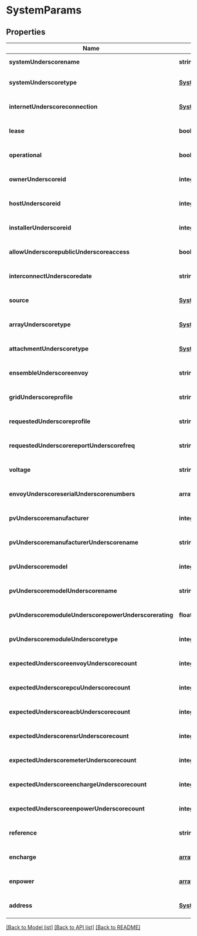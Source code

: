 # SystemParams

## Properties
Name | Type | Description | Notes
------------ | ------------- | ------------- | -------------
**systemUnderscorename** | **string** |  | [default to null]
**systemUnderscoretype** | [**SystemTypeEnum**](SystemTypeEnum.md) |  | [optional] [default to null]
**internetUnderscoreconnection** | [**SystemInternetConnectionEnum**](SystemInternetConnectionEnum.md) |  | [optional] [default to null]
**lease** | **boolean** |  | [optional] [default to null]
**operational** | **boolean** |  | [optional] [default to null]
**ownerUnderscoreid** | **integer** |  | [optional] [default to null]
**hostUnderscoreid** | **integer** |  | [optional] [default to null]
**installerUnderscoreid** | **integer** |  | [optional] [default to null]
**allowUnderscorepublicUnderscoreaccess** | **boolean** |  | [optional] [default to null]
**interconnectUnderscoredate** | **string** |  | [optional] [default to null]
**source** | [**SystemSourceEnum**](SystemSourceEnum.md) |  | [optional] [default to null]
**arrayUnderscoretype** | [**SystemArrayTypeEnum**](SystemArrayTypeEnum.md) |  | [optional] [default to null]
**attachmentUnderscoretype** | [**SystemAttachmentTypeEnum**](SystemAttachmentTypeEnum.md) |  | [optional] [default to null]
**ensembleUnderscoreenvoy** | **string** |  | [optional] [default to null]
**gridUnderscoreprofile** | **string** |  | [optional] [default to null]
**requestedUnderscoreprofile** | **string** |  | [optional] [default to null]
**requestedUnderscorereportUnderscorefreq** | **string** |  | [optional] [default to null]
**voltage** | **string** |  | [optional] [default to null]
**envoyUnderscoreserialUnderscorenumbers** | **array[string]** |  | [optional] [default to null]
**pvUnderscoremanufacturer** | **integer** |  | [optional] [default to null]
**pvUnderscoremanufacturerUnderscorename** | **string** |  | [optional] [default to null]
**pvUnderscoremodel** | **integer** |  | [optional] [default to null]
**pvUnderscoremodelUnderscorename** | **string** |  | [optional] [default to null]
**pvUnderscoremoduleUnderscorepowerUnderscorerating** | **float** |  | [optional] [default to null]
**pvUnderscoremoduleUnderscoretype** | **integer** |  | [optional] [default to null]
**expectedUnderscoreenvoyUnderscorecount** | **integer** |  | [optional] [default to null]
**expectedUnderscorepcuUnderscorecount** | **integer** |  | [optional] [default to null]
**expectedUnderscoreacbUnderscorecount** | **integer** |  | [optional] [default to null]
**expectedUnderscorensrUnderscorecount** | **integer** |  | [optional] [default to null]
**expectedUnderscoremeterUnderscorecount** | **integer** |  | [optional] [default to null]
**expectedUnderscoreenchargeUnderscorecount** | **integer** |  | [optional] [default to null]
**expectedUnderscoreenpowerUnderscorecount** | **integer** |  | [optional] [default to null]
**reference** | **string** |  | [optional] [default to null]
**encharge** | [**array[SystemParamsEnchargeInner]**](SystemParamsEnchargeInner.md) |  | [optional] [default to null]
**enpower** | [**array[SystemParamsEnpowerInner]**](SystemParamsEnpowerInner.md) |  | [optional] [default to null]
**address** | [**SystemParamsAddress**](SystemParamsAddress.md) |  | [optional] [default to null]

[[Back to Model list]](../README.md#documentation-for-models) [[Back to API list]](../README.md#documentation-for-api-endpoints) [[Back to README]](../README.md)


